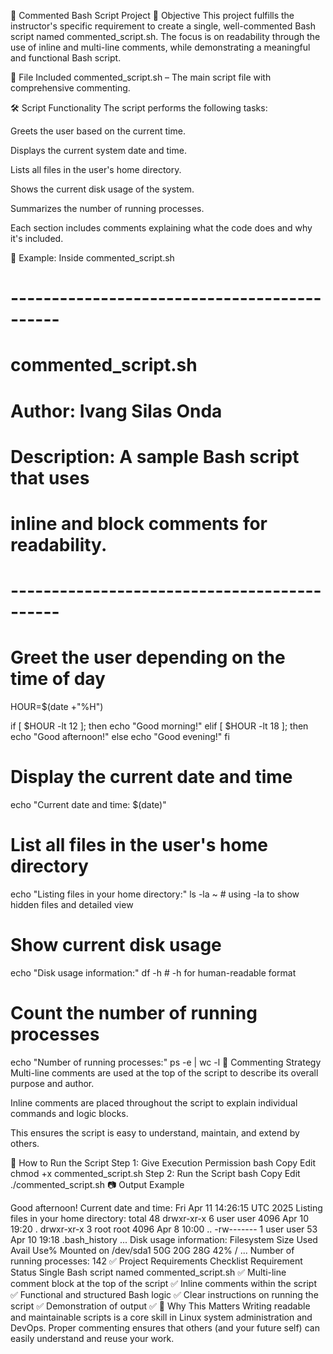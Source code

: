 📝 Commented Bash Script Project
📌 Objective
This project fulfills the instructor's specific requirement to create a single, well-commented Bash script named commented_script.sh. The focus is on readability through the use of inline and multi-line comments, while demonstrating a meaningful and functional Bash script.

📂 File Included
commented_script.sh – The main script file with comprehensive commenting.

🛠️ Script Functionality
The script performs the following tasks:

Greets the user based on the current time.

Displays the current system date and time.

Lists all files in the user's home directory.

Shows the current disk usage of the system.

Summarizes the number of running processes.

Each section includes comments explaining what the code does and why it's included.

📄 Example: Inside commented_script.sh

# --------------------------------------------
# commented_script.sh
# Author: Ivang Silas Onda
# Description: A sample Bash script that uses
# inline and block comments for readability.
# --------------------------------------------

# Greet the user depending on the time of day
HOUR=$(date +"%H")

if [ $HOUR -lt 12 ]; then
  echo "Good morning!"
elif [ $HOUR -lt 18 ]; then
  echo "Good afternoon!"
else
  echo "Good evening!"
fi

# Display the current date and time
echo "Current date and time: $(date)"

# List all files in the user's home directory
echo "Listing files in your home directory:"
ls -la ~ # using -la to show hidden files and detailed view

# Show current disk usage
echo "Disk usage information:"
df -h # -h for human-readable format

# Count the number of running processes
echo "Number of running processes:"
ps -e | wc -l
💬 Commenting Strategy
Multi-line comments are used at the top of the script to describe its overall purpose and author.

Inline comments are placed throughout the script to explain individual commands and logic blocks.

This ensures the script is easy to understand, maintain, and extend by others.

🚀 How to Run the Script
Step 1: Give Execution Permission
bash
Copy
Edit
chmod +x commented_script.sh
Step 2: Run the Script
bash
Copy
Edit
./commented_script.sh
📷 Output Example

Good afternoon!
Current date and time: Fri Apr 11 14:26:15 UTC 2025
Listing files in your home directory:
total 48
drwxr-xr-x 6 user user 4096 Apr 10 19:20 .
drwxr-xr-x 3 root root 4096 Apr  8 10:00 ..
-rw------- 1 user user   53 Apr 10 19:18 .bash_history
...
Disk usage information:
Filesystem      Size  Used Avail Use% Mounted on
/dev/sda1        50G   20G   28G  42% /
...
Number of running processes:
142
✅ Project Requirements Checklist
Requirement	Status
Single Bash script named commented_script.sh	✅
Multi-line comment block at the top of the script	✅
Inline comments within the script	✅
Functional and structured Bash logic	✅
Clear instructions on running the script	✅
Demonstration of output	✅
🧠 Why This Matters
Writing readable and maintainable scripts is a core skill in Linux system administration and DevOps. Proper commenting ensures that others (and your future self) can easily understand and reuse your work.



